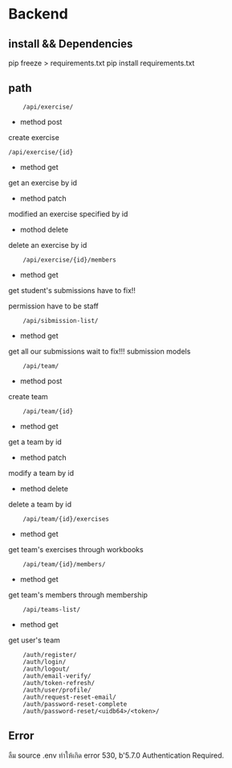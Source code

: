 # Backend

## install && Dependencies
pip freeze > requirements.txt
pip install requirements.txt

## path
        /api/exercise/

- method post

create exercise

    /api/exercise/{id}

- method get

get an exercise by id

- method patch

modified an exercise specified by id

- mothod delete

delete an exercise by id

        /api/exercise/{id}/members

- method get

get student's submissions have to fix!! 

permission have to be staff

        /api/sibmission-list/

- method get

get all our submissions wait to fix!!! submission models

        /api/team/

- method post

create team

        /api/team/{id}

- method get

get a team by id

- method patch

modify a team by id

- method delete

delete a team by id

        /api/team/{id}/exercises

- method get

get team's exercises through workbooks

        /api/team/{id}/members/

- method get

get team's members through membership

        /api/teams-list/

- method get

get user's team

        /auth/register/
        /auth/login/
        /auth/logout/
        /auth/email-verify/
        /auth/token-refresh/
        /auth/user/profile/
        /auth/request-reset-email/
        /auth/password-reset-complete
        /auth/password-reset/<uidb64>/<token>/

## Error

ลืม source .env ทำให้เกิด error 530, b'5.7.0 Authentication Required.